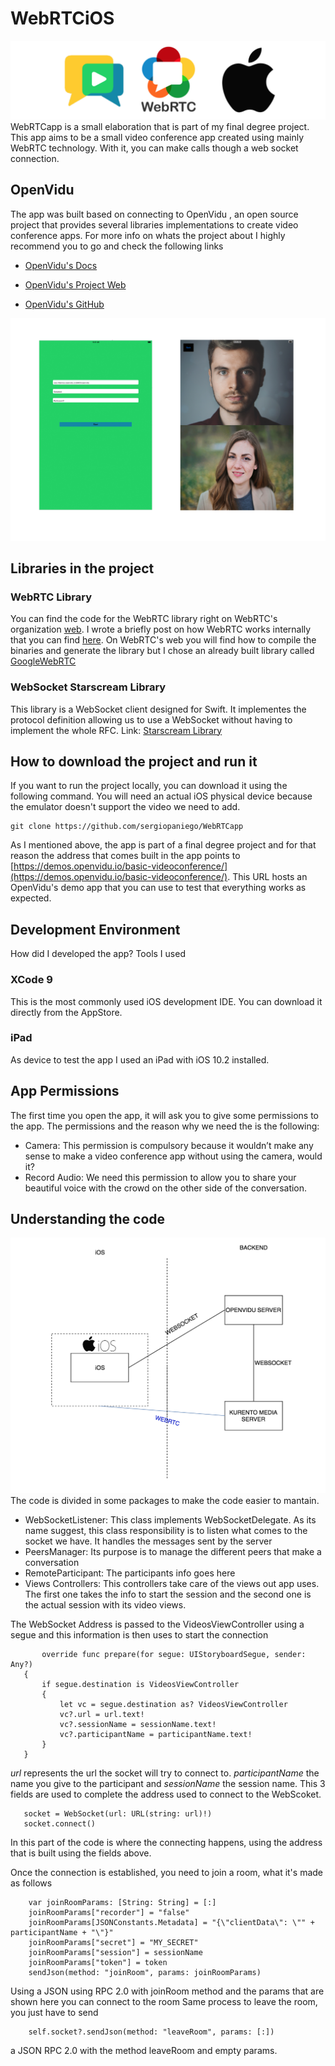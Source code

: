 # WebRTCiOS
![Technologies](GitHubImages/technologies.png)
WebRTCapp is a small elaboration that is part of my final degree project. This app aims to be a small video conference app created using mainly WebRTC technology. 
With it, you can make calls though a web socket connection. 
## OpenVidu
The app was built based on connecting to OpenVidu , an open source project that provides 
several libraries implementations to create video conference apps. For more info on whats the project about
I highly recommend you to go and check the following links

- [OpenVidu's Docs](http://openvidu.io/docs/home/)

- [OpenVidu's Project Web](http://openvidu.io/)

- [OpenVidu's GitHub](https://github.com/OpenVidu)

![WebRTCApp](GitHubImages/WebRTCExampleAppMixed.jpg)

## Libraries in the project
### WebRTC Library
You can find the code for the WebRTC library right on WebRTC's organization [web](https://webrtc.org/native-code/android/). I wrote a briefly post on how WebRTC works internally that you can find 
[here](https://medium.com/@SergioPaniego/how-webrtc-works-internally-b4cf678c7587). 
On WebRTC's web you will find how to compile the binaries and generate the library but I chose an already built library called [GoogleWebRTC](https://cocoapods.org/pods/GoogleWebRTC)

### WebSocket Starscream Library
This library is a WebSocket client designed for Swift. It implementes the protocol definition allowing us to use a WebSocket without having to implement the whole RFC.
Link: [Starscream Library](https://github.com/daltoniam/Starscream)

## How to download the project and run it
If you want to run the project locally, you can download it using the following command. You will need an actual iOS physical device because the emulator doesn't support the video we need to add.
   ```
   git clone https://github.com/sergiopaniego/WebRTCapp
   ```
   
As I mentioned above, the app is part of a final degree project and for that 
reason the address that comes built in the app points to [https://demos.openvidu.io/basic-videoconference/](https://demos.openvidu.io/basic-videoconference/). This URL hosts an OpenVidu's demo app that you can use to test that 
everything works as expected.

## Development Environment
 How did I developed the app? Tools I used 
### XCode 9
This is the most commonly used iOS development IDE. You can download it directly from the AppStore.
### iPad
As device to test the app I used an iPad with iOS 10.2 installed.
## App Permissions
The first time you open the app, it will ask you to give some permissions to the app. The permissions and the reason why we need the is the following:
-	Camera: This permission is compulsory because it wouldn’t make any sense to make a video conference app without using the camera, would it?
-	Record Audio: We need this permission to allow you to share your beautiful voice with the crowd on the other side of the conversation.

## Understanding the code
![Scheme](GitHubImages/scheme.png)
The code is divided in some packages to make the code easier to mantain.
 - WebSocketListener: This class implements WebSocketDelegate. As its name suggest, this class responsibility is to listen what comes to the socket we have.
 It handles the messages sent by the server
 - PeersManager: Its purpose is to manage the different peers that make a conversation
 - RemoteParticipant: The participants info goes here
 - Views Controllers: This controllers take care of the views out app uses. The first one takes the info to start the session and the second one is the actual session with its video views.
 
 The WebSocket Address is passed to the VideosViewController using a segue and this information is then uses to start the connection
 
 ```
        override func prepare(for segue: UIStoryboardSegue, sender: Any?)
    {
        if segue.destination is VideosViewController
        {
            let vc = segue.destination as? VideosViewController
            vc?.url = url.text!
            vc?.sessionName = sessionName.text!
            vc?.participantName = participantName.text!
        }
    }
```
            
 
 *url* represents the url the socket will try to connect to.
 *participantName* the name you give to the participant and 
 *sessionName* the session name. This 3 fields are used to complete the address used to connect to the WebScoket.
 
 ```
    socket = WebSocket(url: URL(string: url)!)
    socket.connect()
 ```
 
In this part of the code is where the connecting happens, using the address that is built using the fields above. 

Once the connection is established, you need to join a room, what it's made as follows
```
    var joinRoomParams: [String: String] = [:]
    joinRoomParams["recorder"] = "false"
    joinRoomParams[JSONConstants.Metadata] = "{\"clientData\": \"" + participantName + "\"}"
    joinRoomParams["secret"] = "MY_SECRET"
    joinRoomParams["session"] = sessionName
    joinRoomParams["token"] = token
    sendJson(method: "joinRoom", params: joinRoomParams)
```
Using a JSON using RPC 2.0 with joinRoom method and the params that are shown here you can connect to the room
Same process to leave the room, you just have to send 
```
    self.socket?.sendJson(method: "leaveRoom", params: [:])
```
a JSON RPC 2.0 with the method leaveRoom and empty params.
